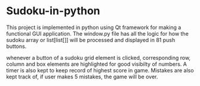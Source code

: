 # Sudoku-in-python

This project is implemented in python using Qt framework for making a functional GUI application. The window.py file has all the logic for how the sudoku array or list[list[]] will be processed and displayed in 81 push buttons. 

whenever a button of a sudoku grid element is clicked, corresponding row, column and box elements are highlighted for good visibilty of numbers. A timer is also kept to keep record of highest score in game. Mistakes are also kept track of, if user makes 5 mistakes, the game will be over. 
